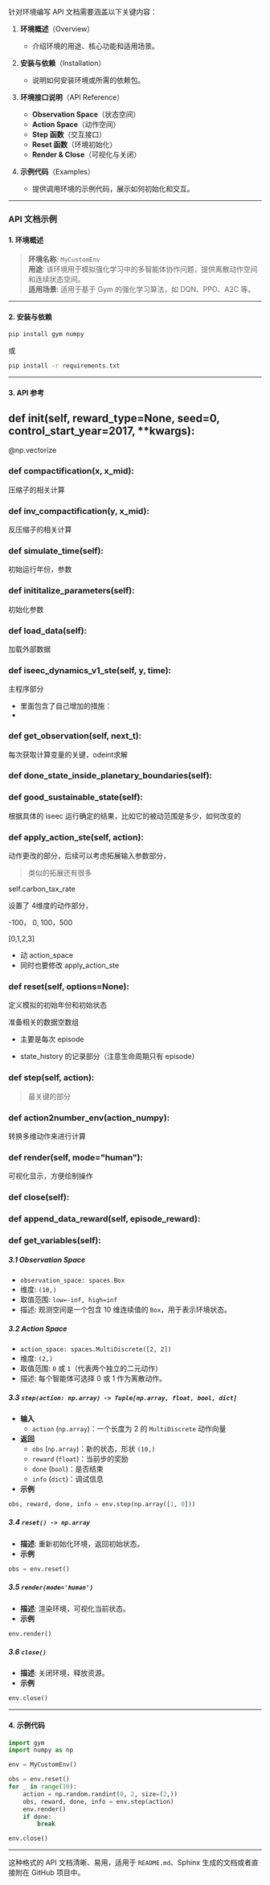 针对环境编写 API 文档需要涵盖以下关键内容：  

1. **环境概述**（Overview）  
   - 介绍环境的用途、核心功能和适用场景。  
   
2. **安装与依赖**（Installation）  
   - 说明如何安装环境或所需的依赖包。  
   
3. **环境接口说明**（API Reference）  
   - **Observation Space**（状态空间）
   - **Action Space**（动作空间）
   - **Step 函数**（交互接口）
   - **Reset 函数**（环境初始化）
   - **Render & Close**（可视化与关闭）
   
4. **示例代码**（Examples）  
   - 提供调用环境的示例代码，展示如何初始化和交互。

---

### **API 文档示例**
#### **1. 环境概述**
> **环境名称**: `MyCustomEnv`  
> **用途**: 该环境用于模拟强化学习中的多智能体协作问题，提供离散动作空间和连续状态空间。  
> **适用场景**: 适用于基于 Gym 的强化学习算法，如 DQN、PPO、A2C 等。  

---

#### **2. 安装与依赖**
```bash
pip install gym numpy
```
或
```bash
pip install -r requirements.txt
```

---

#### **3. API 参考**



## def __init__(self, reward_type=None, seed=0, control_start_year=2017, **kwargs):



@np.vectorize

###   def compactification(x, x_mid):



压缩子的相关计算





### def inv_compactification(y, x_mid):

反压缩子的相关计算





### def simulate_time(self):

初始运行年份，参数



### def inititalize_parameters(self):

初始化参数



### def load_data(self):

加载外部数据



### def iseec_dynamics_v1_ste(self, y, time):

主程序部分

- 里面包含了自己增加的措施：
- 



### def get_observation(self, next_t):

每次获取计算变量的关键，odeint求解



### def done_state_inside_planetary_boundaries(self):

### def good_sustainable_state(self):



根据具体的 iseec 运行确定的结果，比如它的被动范围是多少，如何改变的







### def apply_action_ste(self, action):



动作更改的部分，后续可以考虑拓展输入参数部分，

> 类似的拓展还有很多



self.carbon_tax_rate



设置了 4维度的动作部分，

-100， 0, 100，500

[0,1,2,3]



- 动 action_space 
- 同时也要修改 apply_action_ste











### def reset(self, options=None):

定义模拟的初始年份和初始状态

准备相关的数据空数组

- 主要是每次 episode


- state_history 的记录部分（注意生命周期只有 episode）



### def step(self, action):

> 最关键的部分



### def action2number_env(action_numpy):

转换多维动作来进行计算



### def render(self, mode="human"):

可视化显示，方便绘制操作

### def close(self):





### def append_data_reward(self, episode_reward):



### def get_variables(self):









##### **3.1 Observation Space**
- `observation_space: spaces.Box`
- 维度: `(10,)`  
- 取值范围: `low=-inf, high=inf`  
- 描述: 观测空间是一个包含 10 维连续值的 `Box`，用于表示环境状态。

##### **3.2 Action Space**
- `action_space: spaces.MultiDiscrete([2, 2])`
- 维度: `(2,)`  
- 取值范围: `0` 或 `1`（代表两个独立的二元动作）
- 描述: 每个智能体可选择 0 或 1 作为离散动作。

##### **3.3 `step(action: np.array) -> Tuple[np.array, float, bool, dict]`**
- **输入**
  - `action` (`np.array`)：一个长度为 2 的 `MultiDiscrete` 动作向量
- **返回**
  - `obs` (`np.array`)：新的状态，形状 `(10,)`
  - `reward` (`float`)：当前步的奖励
  - `done` (`bool`)：是否结束
  - `info` (`dict`)：调试信息
- **示例**
```python
obs, reward, done, info = env.step(np.array([1, 0]))
```

##### **3.4 `reset() -> np.array`**
- **描述**: 重新初始化环境，返回初始状态。  
- **示例**
```python
obs = env.reset()
```

##### **3.5 `render(mode='human')`**
- **描述**: 渲染环境，可视化当前状态。  
- **示例**
```python
env.render()
```

##### **3.6 `close()`**
- **描述**: 关闭环境，释放资源。  
- **示例**
```python
env.close()
```

---

#### **4. 示例代码**
```python
import gym
import numpy as np

env = MyCustomEnv()

obs = env.reset()
for _ in range(10):
    action = np.random.randint(0, 2, size=(2,))
    obs, reward, done, info = env.step(action)
    env.render()
    if done:
        break

env.close()
```

---

这种格式的 API 文档清晰、易用，适用于 `README.md`、Sphinx 生成的文档或者直接附在 GitHub 项目中。